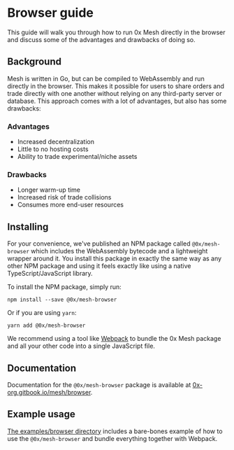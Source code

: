 # Browser guide

This guide will walk you through how to run 0x Mesh directly in the browser and discuss some of the advantages and drawbacks of doing so.

## Background

Mesh is written in Go, but can be compiled to WebAssembly and run directly in the browser. This makes it possible for users to share orders and trade directly with one another without relying on any third-party server or database. This approach comes with a lot of advantages, but also has some drawbacks:

### Advantages

* Increased decentralization
* Little to no hosting costs
* Ability to trade experimental/niche assets

### Drawbacks

* Longer warm-up time
* Increased risk of trade collisions
* Consumes more end-user resources 

## Installing

For your convenience, we've published an NPM package called `@0x/mesh-browser` which includes the WebAssembly bytecode and a lightweight wrapper around it. You install this package in exactly the same way as any other NPM package and using it feels exactly like using a native TypeScript/JavaScript library.

To install the NPM package, simply run:

```text
npm install --save @0x/mesh-browser
```

Or if you are using `yarn`:

```text
yarn add @0x/mesh-browser
```

We recommend using a tool like [Webpack](https://webpack.js.org/) to bundle the 0x Mesh package and all your other code into a single JavaScript file.

## Documentation

Documentation for the `@0x/mesh-browser` package is available at [0x-org.gitbook.io/mesh/browser](https://0x-org.gitbook.io/mesh/browser).

## Example usage

[The examples/browser directory](https://github.com/0xProject/0x-mesh/tree/3234099de7f95432c896d493ee583a60806bd873/examples/browser/README.md) includes a bare-bones example of how to use the `@0x/mesh-browser` and bundle everything together with Webpack.

